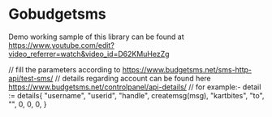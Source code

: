 # Gobudgetsms
Demo working sample of this library can be found at https://www.youtube.com/edit?video_referrer=watch&video_id=D62KMuHezZg


// fill the parameters according to https://www.budgetsms.net/sms-http-api/test-sms/
	// details regarding account can be found here https://www.budgetsms.net/controlpanel/api-details/
  // for example:-
detail := details{
	"username",
	"userid",
	"handle",
	createmsg(msg),
	"kartbites",
	"to",
	"",
	0,
	0,
	0,
}
